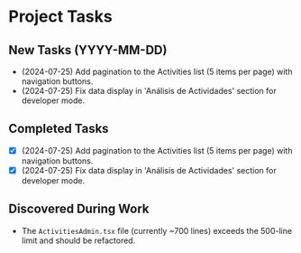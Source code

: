 # Project Tasks

## New Tasks (YYYY-MM-DD)

- (2024-07-25) Add pagination to the Activities list (5 items per page) with navigation buttons.
- (2024-07-25) Fix data display in 'Análisis de Actividades' section for developer mode.

## Completed Tasks

- [x] (2024-07-25) Add pagination to the Activities list (5 items per page) with navigation buttons.
- [x] (2024-07-25) Fix data display in 'Análisis de Actividades' section for developer mode.

## Discovered During Work
- The `ActivitiesAdmin.tsx` file (currently ~700 lines) exceeds the 500-line limit and should be refactored. 